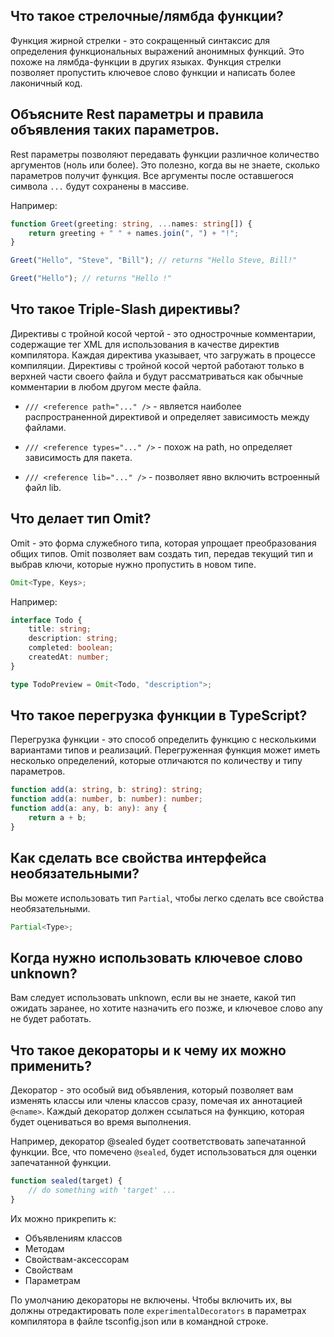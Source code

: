 ## <a name="arrow"></a>Что такое стрелочные/лямбда функции?

Функция жирной стрелки - это сокращенный синтаксис для определения функциональных выражений анонимных функций. Это похоже на лямбда-функции в других языках. Функция стрелки позволяет пропустить ключевое слово функции и написать более лаконичный код.

## <a name="rest"></a>Объясните Rest параметры и правила объявления таких параметров.

Rest параметры позволяют передавать функции различное количество аргументов (ноль или более). Это полезно, когда вы не знаете, сколько параметров получит функция. Все аргументы после оставшегося символа `...` будут сохранены в массиве.

Например:

```typescript
function Greet(greeting: string, ...names: string[]) {
	return greeting + " " + names.join(", ") + "!";
}

Greet("Hello", "Steve", "Bill"); // returns "Hello Steve, Bill!"

Greet("Hello"); // returns "Hello !"
```

## <a name="triple-slash"></a>Что такое Triple-Slash директивы?

Директивы с тройной косой чертой - это однострочные комментарии, содержащие тег XML для использования в качестве директив компилятора. Каждая директива указывает, что загружать в процессе компиляции. Директивы с тройной косой чертой работают только в верхней части своего файла и будут рассматриваться как обычные комментарии в любом другом месте файла.

- `/// <reference path="..." />` - является наиболее распространенной директивой и определяет зависимость между файлами.

- `/// <reference types="..." />` - похож на path, но определяет зависимость для пакета.

- `/// <reference lib="..." />` - позволяет явно включить встроенный файл lib.

## <a name="omit"></a>Что делает тип Omit?

Omit - это форма служебного типа, которая упрощает преобразования общих типов. Omit позволяет вам создать тип, передав текущий тип и выбрав ключи, которые нужно пропустить в новом типе.

```typescript
Omit<Type, Keys>;
```

Например:

```typescript
interface Todo {
	title: string;
	description: string;
	completed: boolean;
	createdAt: number;
}

type TodoPreview = Omit<Todo, "description">;
```

## <a name="overload"></a>Что такое перегрузка функции в TypeScript?

Перегрузка функции - это способ определить функцию с несколькими вариантами типов и реализаций. Перегруженная функция может иметь несколько определений, которые отличаются по количеству и типу параметров.

```typescript
function add(a: string, b: string): string;
function add(a: number, b: number): number;
function add(a: any, b: any): any {
	return a + b;
}
```

## <a name="optional"></a>Как сделать все свойства интерфейса необязательными?

Вы можете использовать тип `Partial`, чтобы легко сделать все свойства необязательными.

```typescript
Partial<Type>;
```

## <a name="unknown"></a>Когда нужно использовать ключевое слово unknown?

Вам следует использовать unknown, если вы не знаете, какой тип ожидать заранее, но хотите назначить его позже, и ключевое слово any не будет работать.

## <a name="decorators"></a>Что такое декораторы и к чему их можно применить?

Декоратор - это особый вид объявления, который позволяет вам изменять классы или члены классов сразу, помечая их аннотацией `@<name>`. Каждый декоратор должен ссылаться на функцию, которая будет оцениваться во время выполнения.

Например, декоратор @sealed будет соответствовать запечатанной функции. Все, что помечено `@sealed`, будет использоваться для оценки запечатанной функции.

```typescript
function sealed(target) {
	// do something with 'target' ...
}
```

Их можно прикрепить к:

- Объявлениям классов
- Методам
- Свойствам-аксессорам
- Свойствам
- Параметрам

По умолчанию декораторы не включены. Чтобы включить их, вы должны отредактировать поле `experimentalDecorators` в параметрах компилятора в файле tsconfig.json или в командной строке.
